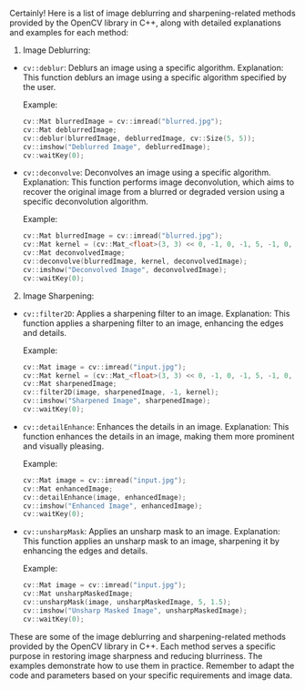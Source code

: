 Certainly! Here is a list of image deblurring and sharpening-related methods provided by the OpenCV library in C++, along with detailed explanations and examples for each method:

1. Image Deblurring:

- `cv::deblur`: Deblurs an image using a specific algorithm.
  Explanation: This function deblurs an image using a specific algorithm specified by the user.

  Example:
  ```cpp
  cv::Mat blurredImage = cv::imread("blurred.jpg");
  cv::Mat deblurredImage;
  cv::deblur(blurredImage, deblurredImage, cv::Size(5, 5));
  cv::imshow("Deblurred Image", deblurredImage);
  cv::waitKey(0);
  ```

- `cv::deconvolve`: Deconvolves an image using a specific algorithm.
  Explanation: This function performs image deconvolution, which aims to recover the original image from a blurred or degraded version using a specific deconvolution algorithm.

  Example:
  ```cpp
  cv::Mat blurredImage = cv::imread("blurred.jpg");
  cv::Mat kernel = (cv::Mat_<float>(3, 3) << 0, -1, 0, -1, 5, -1, 0, -1, 0);
  cv::Mat deconvolvedImage;
  cv::deconvolve(blurredImage, kernel, deconvolvedImage);
  cv::imshow("Deconvolved Image", deconvolvedImage);
  cv::waitKey(0);
  ```

2. Image Sharpening:

- `cv::filter2D`: Applies a sharpening filter to an image.
  Explanation: This function applies a sharpening filter to an image, enhancing the edges and details.

  Example:
  ```cpp
  cv::Mat image = cv::imread("input.jpg");
  cv::Mat kernel = (cv::Mat_<float>(3, 3) << 0, -1, 0, -1, 5, -1, 0, -1, 0);
  cv::Mat sharpenedImage;
  cv::filter2D(image, sharpenedImage, -1, kernel);
  cv::imshow("Sharpened Image", sharpenedImage);
  cv::waitKey(0);
  ```

- `cv::detailEnhance`: Enhances the details in an image.
  Explanation: This function enhances the details in an image, making them more prominent and visually pleasing.

  Example:
  ```cpp
  cv::Mat image = cv::imread("input.jpg");
  cv::Mat enhancedImage;
  cv::detailEnhance(image, enhancedImage);
  cv::imshow("Enhanced Image", enhancedImage);
  cv::waitKey(0);
  ```

- `cv::unsharpMask`: Applies an unsharp mask to an image.
  Explanation: This function applies an unsharp mask to an image, sharpening it by enhancing the edges and details.

  Example:
  ```cpp
  cv::Mat image = cv::imread("input.jpg");
  cv::Mat unsharpMaskedImage;
  cv::unsharpMask(image, unsharpMaskedImage, 5, 1.5);
  cv::imshow("Unsharp Masked Image", unsharpMaskedImage);
  cv::waitKey(0);
  ```

These are some of the image deblurring and sharpening-related methods provided by the OpenCV library in C++. Each method serves a specific purpose in restoring image sharpness and reducing blurriness. The examples demonstrate how to use them in practice. Remember to adapt the code and parameters based on your specific requirements and image data.